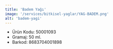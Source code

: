 ```yaml
---
title: 'Badem Yağı'
image: '/services/bitkisel-yaglar/YAG-BADEM.png'
alt: 'badem-yagi'
---
```


* Ürün Kodu: 50001093 
* Gramaj: 50 ml. 
* Barkod: 8683704001898